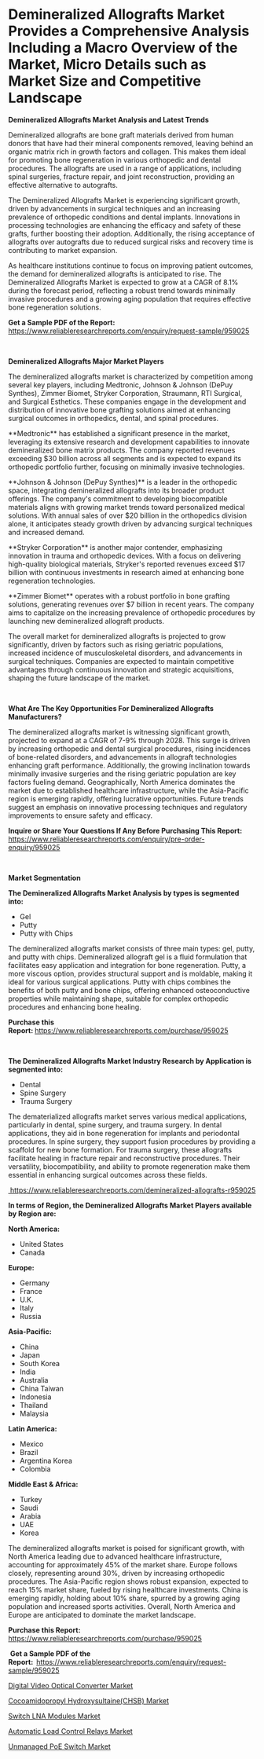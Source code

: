<p><h1>Demineralized Allografts Market Provides a Comprehensive Analysis Including a Macro Overview of the Market, Micro Details such as Market Size and Competitive Landscape</h1></p><p><strong>Demineralized Allografts Market Analysis and Latest Trends</strong></p>
<p><p>Demineralized allografts are bone graft materials derived from human donors that have had their mineral components removed, leaving behind an organic matrix rich in growth factors and collagen. This makes them ideal for promoting bone regeneration in various orthopedic and dental procedures. The allografts are used in a range of applications, including spinal surgeries, fracture repair, and joint reconstruction, providing an effective alternative to autografts.</p><p>The Demineralized Allografts Market is experiencing significant growth, driven by advancements in surgical techniques and an increasing prevalence of orthopedic conditions and dental implants. Innovations in processing technologies are enhancing the efficacy and safety of these grafts, further boosting their adoption. Additionally, the rising acceptance of allografts over autografts due to reduced surgical risks and recovery time is contributing to market expansion.</p><p>As healthcare institutions continue to focus on improving patient outcomes, the demand for demineralized allografts is anticipated to rise. The Demineralized Allografts Market is expected to grow at a CAGR of 8.1% during the forecast period, reflecting a robust trend towards minimally invasive procedures and a growing aging population that requires effective bone regeneration solutions.</p></p>
<p><strong>Get a Sample PDF of the Report:&nbsp;</strong> <a href="https://www.reliableresearchreports.com/enquiry/request-sample/959025?utm_campaign=3&utm_medium=2&utm_source=Github&utm_content=ia&utm_term=11102024&utm_id=demineralized-allografts">https://www.reliableresearchreports.com/enquiry/request-sample/959025</a></p>
<p>&nbsp;</p>
<p><strong>Demineralized Allografts Major Market Players</strong></p>
<p><p>The demineralized allografts market is characterized by competition among several key players, including Medtronic, Johnson & Johnson (DePuy Synthes), Zimmer Biomet, Stryker Corporation, Straumann, RTI Surgical, and Surgical Esthetics. These companies engage in the development and distribution of innovative bone grafting solutions aimed at enhancing surgical outcomes in orthopedics, dental, and spinal procedures.</p><p>**Medtronic** has established a significant presence in the market, leveraging its extensive research and development capabilities to innovate demineralized bone matrix products. The company reported revenues exceeding $30 billion across all segments and is expected to expand its orthopedic portfolio further, focusing on minimally invasive technologies.</p><p>**Johnson & Johnson (DePuy Synthes)** is a leader in the orthopedic space, integrating demineralized allografts into its broader product offerings. The company's commitment to developing biocompatible materials aligns with growing market trends toward personalized medical solutions. With annual sales of over $20 billion in the orthopedics division alone, it anticipates steady growth driven by advancing surgical techniques and increased demand.</p><p>**Stryker Corporation** is another major contender, emphasizing innovation in trauma and orthopedic devices. With a focus on delivering high-quality biological materials, Stryker's reported revenues exceed $17 billion with continuous investments in research aimed at enhancing bone regeneration technologies.</p><p>**Zimmer Biomet** operates with a robust portfolio in bone grafting solutions, generating revenues over $7 billion in recent years. The company aims to capitalize on the increasing prevalence of orthopedic procedures by launching new demineralized allograft products.</p><p>The overall market for demineralized allografts is projected to grow significantly, driven by factors such as rising geriatric populations, increased incidence of musculoskeletal disorders, and advancements in surgical techniques. Companies are expected to maintain competitive advantages through continuous innovation and strategic acquisitions, shaping the future landscape of the market.</p></p>
<p>&nbsp;</p>
<p><strong>What Are The Key Opportunities For Demineralized Allografts Manufacturers?</strong></p>
<p><p>The demineralized allografts market is witnessing significant growth, projected to expand at a CAGR of 7-9% through 2028. This surge is driven by increasing orthopedic and dental surgical procedures, rising incidences of bone-related disorders, and advancements in allograft technologies enhancing graft performance. Additionally, the growing inclination towards minimally invasive surgeries and the rising geriatric population are key factors fueling demand. Geographically, North America dominates the market due to established healthcare infrastructure, while the Asia-Pacific region is emerging rapidly, offering lucrative opportunities. Future trends suggest an emphasis on innovative processing techniques and regulatory improvements to ensure safety and efficacy.</p></p>
<p><strong>Inquire or Share Your Questions If Any Before Purchasing This Report:</strong> <a href="https://www.reliableresearchreports.com/enquiry/pre-order-enquiry/959025?utm_campaign=3&utm_medium=2&utm_source=Github&utm_content=ia&utm_term=11102024&utm_id=demineralized-allografts">https://www.reliableresearchreports.com/enquiry/pre-order-enquiry/959025</a></p>
<p>&nbsp;</p>
<p><strong>Market Segmentation</strong></p>
<p><strong>The Demineralized Allografts Market Analysis by types is segmented into:</strong></p>
<p><ul><li>Gel</li><li>Putty</li><li>Putty with Chips</li></ul></p>
<p><p>The demineralized allografts market consists of three main types: gel, putty, and putty with chips. Demineralized allograft gel is a fluid formulation that facilitates easy application and integration for bone regeneration. Putty, a more viscous option, provides structural support and is moldable, making it ideal for various surgical applications. Putty with chips combines the benefits of both putty and bone chips, offering enhanced osteoconductive properties while maintaining shape, suitable for complex orthopedic procedures and enhancing bone healing.</p></p>
<p><strong>Purchase this Report:&nbsp;</strong><a href="https://www.reliableresearchreports.com/purchase/959025?utm_campaign=3&utm_medium=2&utm_source=Github&utm_content=ia&utm_term=11102024&utm_id=demineralized-allografts">https://www.reliableresearchreports.com/purchase/959025</a></p>
<p>&nbsp;</p>
<p><strong>The Demineralized Allografts Market Industry Research by Application is segmented into:</strong></p>
<p><ul><li>Dental</li><li>Spine Surgery</li><li>Trauma Surgery</li></ul></p>
<p><p>The dematerialized allografts market serves various medical applications, particularly in dental, spine surgery, and trauma surgery. In dental applications, they aid in bone regeneration for implants and periodontal procedures. In spine surgery, they support fusion procedures by providing a scaffold for new bone formation. For trauma surgery, these allografts facilitate healing in fracture repair and reconstructive procedures. Their versatility, biocompatibility, and ability to promote regeneration make them essential in enhancing surgical outcomes across these fields.</p></p>
<p><a href="https://www.reliableresearchreports.com/demineralized-allografts-r959025?utm_campaign=3&utm_medium=2&utm_source=Github&utm_content=ia&utm_term=11102024&utm_id=demineralized-allografts">&nbsp;https://www.reliableresearchreports.com/demineralized-allografts-r959025</a></p>
<p><strong>In terms of Region, the Demineralized Allografts Market Players available by Region are:</strong></p>
<p>
    <p> <strong> North America: </strong>
        <ul>
            <li>United States</li>
            <li>Canada</li>
        </ul>
        </p> 
    <p> <strong> Europe: </strong>
        <ul>
            <li>Germany</li>
            <li>France</li>
            <li>U.K.</li>
            <li>Italy</li>
            <li>Russia</li>
        </ul>
        </p> 
    <p> <strong> Asia-Pacific: </strong>
        <ul>
            <li>China</li>
            <li>Japan</li>
            <li>South Korea</li>
            <li>India</li>
            <li>Australia</li>
            <li>China Taiwan</li>
            <li>Indonesia</li>
            <li>Thailand</li>
            <li>Malaysia</li>
        </ul>
        </p> 
    <p> <strong> Latin America: </strong>
        <ul>
            <li>Mexico</li>
            <li>Brazil</li>
            <li>Argentina Korea</li>
            <li>Colombia</li>
        </ul>
        </p> 
    <p> <strong> Middle East & Africa: </strong>
        <ul>
            <li>Turkey</li>
            <li>Saudi</li>
            <li>Arabia</li>
            <li>UAE</li>
            <li>Korea</li>
        </ul>
    </p>
    </p>
<p><p>The demineralized allografts market is poised for significant growth, with North America leading due to advanced healthcare infrastructure, accounting for approximately 45% of the market share. Europe follows closely, representing around 30%, driven by increasing orthopedic procedures. The Asia-Pacific region shows robust expansion, expected to reach 15% market share, fueled by rising healthcare investments. China is emerging rapidly, holding about 10% share, spurred by a growing aging population and increased sports activities. Overall, North America and Europe are anticipated to dominate the market landscape.</p></p>
<p><strong>Purchase this Report: </strong><a href="https://www.reliableresearchreports.com/purchase/959025?utm_campaign=3&utm_medium=2&utm_source=Github&utm_content=ia&utm_term=11102024&utm_id=demineralized-allografts">https://www.reliableresearchreports.com/purchase/959025</a></p>
<p>&nbsp;<strong>Get a Sample PDF of the Report:&nbsp;&nbsp;</strong><a href="https://www.reliableresearchreports.com/enquiry/request-sample/959025?utm_campaign=3&utm_medium=2&utm_source=Github&utm_content=ia&utm_term=11102024&utm_id=demineralized-allografts">https://www.reliableresearchreports.com/enquiry/request-sample/959025</a></p>
<p><strong></strong></p>
<p><p><a href="https://issuu.com/reportprime-2/docs/digital-video-optical-converter-mar_e20a77baa35167?utm_campaign=3&utm_medium=2&utm_source=Github&utm_content=ia&utm_term=11102024&utm_id=demineralized-allografts">Digital Video Optical Converter Market</a></p><p><a href="https://www.linkedin.com/pulse/cocoamidopropyl-hydroxysultainechsb-market-analysis-sb7oc?utm_campaign=3&utm_medium=2&utm_source=Github&utm_content=ia&utm_term=11102024&utm_id=demineralized-allografts">Cocoamidopropyl Hydroxysultaine(CHSB) Market</a></p><p><a href="https://www.linkedin.com/pulse/switch-lna-modules-market-overview-regional-outlook-competitive-zst2c?utm_campaign=3&utm_medium=2&utm_source=Github&utm_content=ia&utm_term=11102024&utm_id=demineralized-allografts">Switch LNA Modules Market</a></p><p><a href="https://www.linkedin.com/pulse/global-automatic-load-control-relays-market-share-growth-opportunities-eubte?utm_campaign=3&utm_medium=2&utm_source=Github&utm_content=ia&utm_term=11102024&utm_id=demineralized-allografts">Automatic Load Control Relays Market</a></p><p><a href="https://issuu.com/reportprime-2/docs/unmanaged-poe-switch-market-size-20_c4b5369fa1cf4f?utm_campaign=3&utm_medium=2&utm_source=Github&utm_content=ia&utm_term=11102024&utm_id=demineralized-allografts">Unmanaged PoE Switch Market</a></p></p>